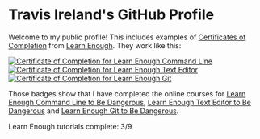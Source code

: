 # Travis Ireland's GitHub Profile

Welcome to my public profile! This includes examples of [Certificates of Completion](https://www.learnenough.com/certificates/Tire_Land) from [Learn Enough](https://www.learnenough.com/). They work like this:

<a href="https://www.learnenough.com/certificates/Tire_Land"><img src="https://www.learnenough.com/certificates/Tire_Land/command-line-tutorial.svg" alt="Certificate of Completion for Learn Enough Command Line"></a><a href="https://www.learnenough.com/certificates/Tire_Land"><img src="https://www.learnenough.com/certificates/Tire_Land/text-editor-tutorial.svg" alt="Certificate of Completion for Learn Enough Text Editor"></a><a href="https://www.learnenough.com/certificates/Tire_Land"><img src="https://www.learnenough.com/certificates/Tire_Land/git-tutorial.svg" alt="Certificate of Completion for Learn Enough Git"></a>

Those badges show that I have completed the online courses for [Learn Enough Command Line to Be Dangerous](https://www.learnenough.com/command-line), [Learn Enough Text Editor to Be Dangerous](https://www.learnenough.com/text-editor) and [Learn Enough Git to Be Dangerous](https://www.learnenough.com/git).

Learn Enough tutorials complete: 3/9
